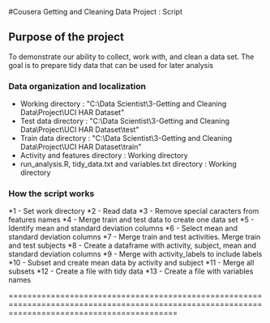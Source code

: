 #Cousera Getting and Cleaning Data Project : Script

## Purpose of the project
To demonstrate our ability to collect, work with, and clean a data set. 
The goal is to prepare tidy data that can be used for later analysis

### Data organization and localization

* Working directory : "C:\Data Scientist\3-Getting and Cleaning Data\Project\UCI HAR Dataset"
* Test data directory : "C:\Data Scientist\3-Getting and Cleaning Data\Project\UCI HAR Dataset\test"
* Train data directory : "C:\Data Scientist\3-Getting and Cleaning Data\Project\UCI HAR Dataset\train"
* Activity and features directory : Working directory
* run_analysis.R, tidy_data.txt and variables.txt directory : Working directory

### How the script works

 *1 - Set work directory
 *2 - Read data
 *3 - Remove special caracters from features names
 *4 - Merge train and test data to create one data set
 *5 - Identify mean and standard deviation columns
 *6 - Select mean and standard deviation columns
 *7 - Merge train and test activities. Merge train and test subjects
 *8 - Create a dataframe with activity, subject, mean and standard deviation columns
 *9 - Merge with activity_labels to include labels
*10 - Subset and create mean data by activity and subject
*11 - Merge all subsets 
*12 - Create a file with tidy data
*13 - Create a file with variables names

================================================================================================================================================